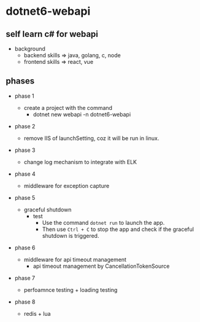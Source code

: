 # dotnet6-webapi

## self learn c# for webapi

- background
    - backend skills => java, golang, c, node
    - frontend skills => react, vue

## phases

- phase 1
    - create a project with the command
        - dotnet new webapi -n dotnet6-webapi 

- phase 2
    - remove IIS of launchSetting, coz it will be run in linux.

- phase 3
    - change log mechanism to integrate with ELK

- phase 4
    - middleware for exception capture 

- phase 5
    - graceful shutdown
        - test
            - Use the command `dotnet run` to launch the app.
            - Then use `Ctrl + C` to stop the app and check if the graceful shutdown is triggered.

- phase 6
    - middleware for api timeout management 
        - api timeout management by CancellationTokenSource

- phase 7
    - perfoamnce testing + loading testing

- phase 8
    - redis + lua 